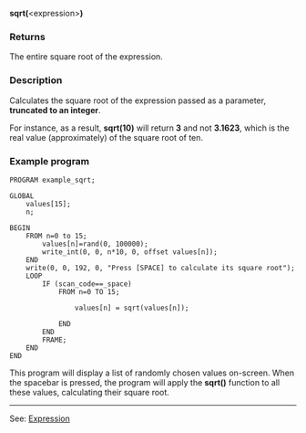 **sqrt(**&lt;expression&gt;**)**

### Returns

The entire square root of the expression.

### Description

Calculates the square root of the expression passed as a parameter, **truncated to an integer**.

For instance, as a result, **sqrt(10)** will return **3** and not **3.1623**, which is the real value (approximately) of the square root of ten.

### Example program
```
PROGRAM example_sqrt;

GLOBAL
    values[15];
    n;

BEGIN
    FROM n=0 to 15;
        values[n]=rand(0, 100000);
        write_int(0, 0, n*10, 0, offset values[n]);
    END
    write(0, 0, 192, 0, "Press [SPACE] to calculate its square root");
    LOOP
        IF (scan_code==_space)
            FROM n=0 TO 15;

                values[n] = sqrt(values[n]);

            END
        END
        FRAME;
    END
END
```


This program will display a list of randomly chosen values on-screen. When the spacebar is pressed, the program will apply the **sqrt()** function to all these values, calculating their square root.

---------------------------------------
See: [Expression](definition_of_an_expression.md)

